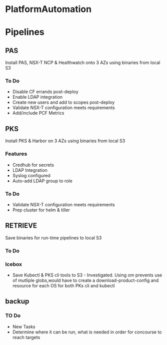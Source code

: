 # PlatformAutomation


# Pipelines


## PAS
Install PAS, NSX-T NCP & Healthwatch onto 3 AZs using binaries from local S3

### To Do ###
* Disable CF errands post-deploy
* Enable LDAP integration
* Create new users and add to scopes post-deploy
* Validate NSX-T configuration meets requirements
* Add/include PCF Metrics

## PKS
Install PKS & Harbor on 3 AZs using binaries from local S3
### Features ###
* Credhub for secrets
* LDAP Integration
* Syslog configured
* Auto-add LDAP group to role

### To Do ###
* Validate NSX-T configuration meets requirements
* Prep cluster for helm & tiller


## RETRIEVE
Save binaries for run-time pipelines to local S3


### To Do ###


### Icebox ###
* Save Kubectl & PKS cli tools to S3 - Investigated.  Using om prevents use of mutliple globs,would have to create a download-product-config and resource for each OS for both PKs cli and kubectl


## backup

### TO Do ###
* New Tasks
* Determine where it can be run, what is needed in order for concourse to reach targets
